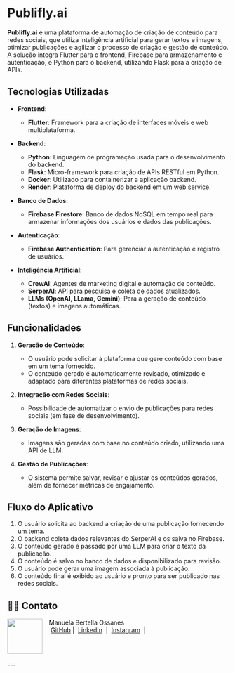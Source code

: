 # Publifly.ai

**Publifly.ai** é uma plataforma de automação de criação de conteúdo para redes sociais, que utiliza inteligência artificial para gerar textos e imagens, otimizar publicações e agilizar o processo de criação e gestão de conteúdo. A solução integra Flutter para o frontend, Firebase para armazenamento e autenticação, e Python para o backend, utilizando Flask para a criação de APIs.

## Tecnologias Utilizadas

- **Frontend**: 
  - **Flutter**: Framework para a criação de interfaces móveis e web multiplataforma.
  
- **Backend**: 
  - **Python**: Linguagem de programação usada para o desenvolvimento do backend.
  - **Flask**: Micro-framework para criação de APIs RESTful em Python.
  - **Docker**: Utilizado para containerizar a aplicação backend.
  - **Render**: Plataforma de deploy do backend em um web service.

- **Banco de Dados**: 
  - **Firebase Firestore**: Banco de dados NoSQL em tempo real para armazenar informações dos usuários e dados das publicações.

- **Autenticação**: 
  - **Firebase Authentication**: Para gerenciar a autenticação e registro de usuários.

- **Inteligência Artificial**:
  - **CrewAI**: Agentes de marketing digital e automação de conteúdo.
  - **SerperAI**: API para pesquisa e coleta de dados atualizados.
  - **LLMs (OpenAI, LLama, Gemini)**: Para a geração de conteúdo (textos) e imagens automáticas.

## Funcionalidades

1. **Geração de Conteúdo**:
   - O usuário pode solicitar à plataforma que gere conteúdo com base em um tema fornecido.
   - O conteúdo gerado é automaticamente revisado, otimizado e adaptado para diferentes plataformas de redes sociais.

2. **Integração com Redes Sociais**:
   - Possibilidade de automatizar o envio de publicações para redes sociais (em fase de desenvolvimento).

3. **Geração de Imagens**:
   - Imagens são geradas com base no conteúdo criado, utilizando uma API de LLM.

4. **Gestão de Publicações**:
   - O sistema permite salvar, revisar e ajustar os conteúdos gerados, além de fornecer métricas de engajamento.

## Fluxo do Aplicativo

1. O usuário solicita ao backend a criação de uma publicação fornecendo um tema.
2. O backend coleta dados relevantes do SerperAI e os salva no Firebase.
3. O conteúdo gerado é passado por uma LLM para criar o texto da publicação.
4. O conteúdo é salvo no banco de dados e disponibilizado para revisão.
5. O usuário pode gerar uma imagem associada à publicação.
6. O conteúdo final é exibido ao usuário e pronto para ser publicado nas redes sociais.

## 👨‍💻 Contato

<p>
    <img 
      align=left 
      margin=10 
      width=80 
      src="https://avatars.githubusercontent.com/u/80135269?v=4"
    />
    <p>&nbsp&nbsp&nbspManuela Bertella Ossanes<br>
    &nbsp&nbsp&nbsp
    <a href="https://github.com/manuabigsz">
    GitHub</a>&nbsp;|&nbsp;
    <a href="https://www.linkedin.com/in/manuela-bertella-ossanes-690166204/">LinkedIn</a>
&nbsp;|&nbsp;
    <a href="https://www.instagram.com/manuossz/">
    Instagram</a>
&nbsp;|&nbsp;</p>
</p>
<br/><br/>
<p>
---